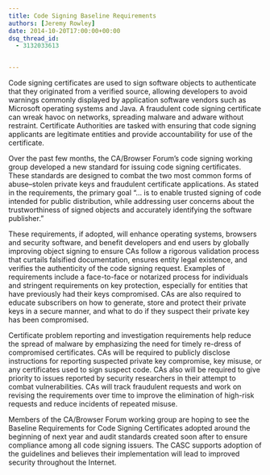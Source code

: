 ```yaml
---
title: Code Signing Baseline Requirements
authors: [Jeremy Rowley]
date: 2014-10-20T17:00:00+00:00
dsq_thread_id:
  - 3132033613


---
```

Code signing certificates are used to sign software objects to authenticate that they originated from a verified source, allowing developers to avoid warnings commonly displayed by application software vendors such as Microsoft operating systems and Java. A fraudulent code signing certificate can wreak havoc on networks, spreading malware and adware without restraint. Certificate Authorities are tasked with ensuring that code signing applicants are legitimate entities and provide accountability for use of the certificate.

Over the past few months, the CA/Browser Forum&rsquo;s code signing working group developed a new standard for issuing code signing certificates. These standards are designed to combat the two most common forms of abuse–stolen private keys and fraudulent certificate applications. As stated in the requirements, the primary goal &ldquo;&hellip; is to enable trusted signing of code intended for public distribution, while addressing user concerns about the trustworthiness of signed objects and accurately identifying the software publisher.&rdquo;

These requirements, if adopted, will enhance operating systems, browsers and security software, and benefit developers and end users by globally improving object signing to ensure CAs follow a rigorous validation process that curtails falsified documentation, ensures entity legal existence, and verifies the authenticity of the code signing request. Examples of requirements include a face-to-face or notarized process for individuals and stringent requirements on key protection, especially for entities that have previously had their keys compromised. CAs are also required to educate subscribers on how to generate, store and protect their private keys in a secure manner, and what to do if they suspect their private key has been compromised.

Certificate problem reporting and investigation requirements help reduce the spread of malware by emphasizing the need for timely re-dress of compromised certificates. CAs will be required to publicly disclose instructions for reporting suspected private key compromise, key misuse, or any certificates used to sign suspect code. CAs also will be required to give priority to issues reported by security researchers in their attempt to combat vulnerabilities. CAs will track fraudulent requests and work on revising the requirements over time to improve the elimination of high-risk requests and reduce incidents of repeated misuse.

Members of the CA/Browser Forum working group are hoping to see the Baseline Requirements for Code Signing Certificates adopted around the beginning of next year and audit standards created soon after to ensure compliance among all code signing issuers. The CASC supports adoption of the guidelines and believes their implementation will lead to improved security throughout the Internet.